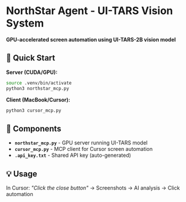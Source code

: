 # NorthStar Agent - UI-TARS Vision System

**GPU-accelerated screen automation using UI-TARS-2B vision model**

## 🚀 Quick Start

**Server (CUDA/GPU):**
```bash
source .venv/bin/activate
python3 northstar_mcp.py
```

**Client (MacBook/Cursor):**
```bash
python3 cursor_mcp.py
```

## 🎯 Components

- **`northstar_mcp.py`** - GPU server running UI-TARS model
- **`cursor_mcp.py`** - MCP client for Cursor screen automation
- **`.api_key.txt`** - Shared API key (auto-generated)

## 💡 Usage

In Cursor: *"Click the close button"* → Screenshots → AI analysis → Click automation
